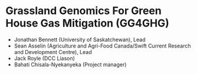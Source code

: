 # Grassland Genomics For Green House Gas Mitigation (GG4GHG)

* Jonathan Bennett (University of Saskatchewan), Lead
* Sean Asselin (Agriculture and Agri-Food Canada/Swift Current Research and Development Centre), Lead
* Jack Royle (DCC Liason)
* Bahati Chisala-Nyekanyeka (Project manager)
